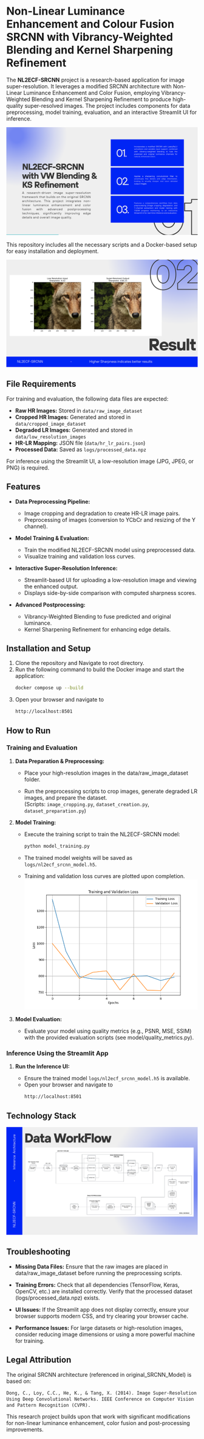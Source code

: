 # Non-Linear Luminance Enhancement and Colour Fusion SRCNN with Vibrancy-Weighted Blending and Kernel Sharpening Refinement

The **NL2ECF-SRCNN** project is a research-based application for image super-resolution. It leverages a modified SRCNN architecture with Non-Linear Luminance Enhancement and Color Fusion, employing Vibrancy-Weighted Blending and Kernel Sharpening Refinement to produce high-quality super-resolved images. The project includes components for data preprocessing, model training, evaluation, and an interactive Streamlit UI for inference.

![Project Overview](assets/project-overview.png)

This repository includes all the necessary scripts and a Docker-based setup for easy installation and deployment.

![Project Overview](assets/Result.png)


## File Requirements

For training and evaluation, the following data files are expected:
- **Raw HR Images:** Stored in `data/raw_image_dataset`
- **Cropped HR Images:** Generated and stored in `data/cropped_image_dataset`
- **Degraded LR Images:** Generated and stored in `data/low_resolution_images`
- **HR-LR Mapping:** JSON file (`data/hr_lr_pairs.json`)
- **Processed Data:** Saved as `logs/processed_data.npz`

For inference using the Streamlit UI, a low-resolution image (JPG, JPEG, or PNG) is required.

## Features

- **Data Preprocessing Pipeline:**
  - Image cropping and degradation to create HR-LR image pairs.
  - Preprocessing of images (conversion to YCbCr and resizing of the Y channel).
  
- **Model Training & Evaluation:**
  - Train the modified NL2ECF-SRCNN model using preprocessed data.
  - Visualize training and validation loss curves.
  
- **Interactive Super-Resolution Inference:**
  - Streamlit-based UI for uploading a low-resolution image and viewing the enhanced output.
  - Displays side-by-side comparison with computed sharpness scores.
  
- **Advanced Postprocessing:**
  - Vibrancy-Weighted Blending to fuse predicted and original luminance.
  - Kernel Sharpening Refinement for enhancing edge details.


## Installation and Setup

1. Clone the repository and Navigate to root directory.
2. Run the following command to build the Docker image and start the application:
    ```bash
    docker compose up --build
    ```
3. Open your browser and navigate to
    ```bash
    http://localhost:8501
    ```

## How to Run

### Training and Evaluation

1. **Data Preparation & Preprocessing:**

    - Place your high-resolution images in the data/raw_image_dataset folder.

    - Run the preprocessing scripts to crop images, generate degraded LR images, and prepare the dataset.
    <br>(Scripts: `image_cropping.py`, `dataset_creation.py`, `dataset_preparation.py`)

2. **Model Training:**

    - Execute the training script to train the NL2ECF-SRCNN model:
        ``` bash
        python model_training.py
        ```

    - The trained model weights will be saved as `logs/nl2ecf_srcnn_model.h5`.

    - Training and validation loss curves are plotted upon completion.
        ![Project Overview](assets/loss.png)



3. **Model Evaluation:**

    - Evaluate your model using quality metrics (e.g., PSNR, MSE, SSIM) with the provided evaluation scripts (see model/quality_metrics.py).

### Inference Using the Streamlit App

1. **Run the Inference UI:**

    - Ensure the trained model `logs/nl2ecf_srcnn_model.h5` is available.
    - Open your browser and navigate to
        ```bash
        http://localhost:8501
        ```

## Technology Stack
![Project Overview](assets/data-workflow.png)

## Troubleshooting
- **Missing Data Files:**
Ensure that the raw images are placed in data/raw_image_dataset before running the preprocessing scripts.

- **Training Errors:**
Check that all dependencies (TensorFlow, Keras, OpenCV, etc.) are installed correctly.
Verify that the processed dataset (logs/processed_data.npz) exists.

- **UI Issues:**
If the Streamlit app does not display correctly, ensure your browser supports modern CSS, and try clearing your browser cache.

- **Performance Issues:**
For large datasets or high-resolution images, consider reducing image dimensions or using a more powerful machine for training.

## Legal Attribution
The original SRCNN architecture (referenced in original_SRCNN_Model) is based on:

    Dong, C., Loy, C.C., He, K., & Tang, X. (2014). Image Super-Resolution Using Deep Convolutional Networks. IEEE Conference on Computer Vision and Pattern Recognition (CVPR).

This research project builds upon that work with significant modifications for non-linear luminance enhancement, color fusion and post-processing improvements.